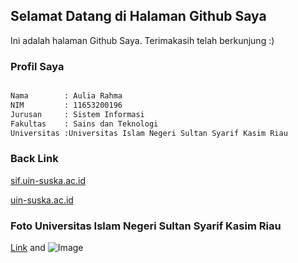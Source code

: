 ## Selamat Datang di Halaman Github Saya

Ini adalah halaman Github Saya. Terimakasih telah berkunjung :)

### Profil Saya

```markdown

Nama        : Aulia Rahma
NIM         : 11653200196
Jurusan     : Sistem Informasi
Fakultas    : Sains dan Teknologi
Universitas :Universitas Islam Negeri Sultan Syarif Kasim Riau
```
### Back Link
[sif.uin-suska.ac.id](https://sif.uin-suska.ac.id/)

[uin-suska.ac.id](https://uin-suska.ac.id/)


### Foto Universitas Islam Negeri Sultan Syarif Kasim Riau
[Link](https://uin-suska.ac.id/) and ![Image](https://quipper-video-wordpress.s3.amazonaws.com/images/2017/04/p1-fakultas-syariah-uin-suska-pekanbaru-2016.jpg)





